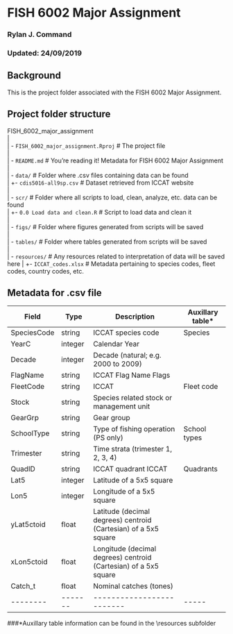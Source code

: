 # FISH 6002 Major Assignment
### Rylan J. Command
### Updated: 24/09/2019

## Background
This is the project folder associated with the FISH 6002 Major Assignment. 

## Project folder structure  
  
FISH_6002_major_assignment  
|  
| - `FISH_6002_major_assignment.Rproj`  # The project file  
|  
| - `README.md`  # You’re reading it! Metadata for FISH 6002 Major Assignment
|  
| - `data/`  # Folder where .csv files containing data can be found  
|      +- `cdis5016-all9sp.csv`  # Dataset retrieved from ICCAT website  
|  
| - `scr/`  # Folder where all scripts to load, clean, analyze, etc. data can be found  
|      +- `0.0 Load data and clean.R`  # Script to load data and clean it  
|  
| - `figs/` # Folder where figures generated from scripts will be saved  
|  
| - `tables/`  # Folder where tables generated from scripts will be saved  
|  
| - `resources/`  # Any resources related to interpretation of data will be saved here 
|      +- `ICCAT_codes.xlsx`  # Metadata pertaining to species codes, fleet codes, country codes, etc.

## Metadata for .csv file
Field | Type | Description | Auxillary table*
------|------|-------------|----------------
SpeciesCode | string |ICCAT species code |Species
YearC | integer | Calendar Year |
Decade | integer | Decade (natural; e.g. 2000 to 2009) |
FlagName | string | ICCAT Flag Name Flags |
FleetCode | string | ICCAT | Fleet code | Fleets
Stock | string | Species related stock or management unit |
GearGrp | string | Gear group |
SchoolType | string | Type of fishing operation (PS only) | School types
Trimester | string | Time strata (trimester 1, 2, 3, 4) |
QuadID | string | ICCAT quadrant ICCAT | Quadrants
Lat5 | integer | Latitude of a 5x5 square | 
Lon5 | integer | Longitude of a 5x5 square |
yLat5ctoid | float | Latitude (decimal degrees) centroid (Cartesian) of a 5x5 square |
xLon5ctoid | float | Longitude (decimal degrees) centroid (Cartesian) of a 5x5 square
Catch_t | float | Nominal catches (tones) |  
--------|-------|-------------------------|-----  


###*Auxillary table information can be found in the \resources subfolder